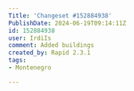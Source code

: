 ```yaml
---
Title: 'Changeset #152884938'
PublishDate: 2024-06-19T09:14:11Z
id: 152884938
user: IrdiIs
comment: Added buildings
created_by: Rapid 2.3.1
tags:
- Montenegro

---
```

